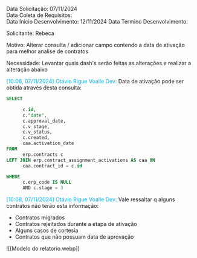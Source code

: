 Data Solicitação: 07/11/2024  
Data Coleta de Requisitos:  
Data Inicio Desenvolvimento:  12/11/2024
Data Termino Desenvolvimento:

Solicitante: Rebeca  

Motivo: Alterar consulta / adicionar campo contendo a data de ativação para melhor analise de contratos  

Necessidade: Levantar quais dash's serão feitas as alterações e realizar a alteração abaixo

<span style="color:rgb(0, 176, 240)">[10:06, 07/11/2024] Otávio Rigue Voalle Dev:</span> Data de ativação pode ser obtida através desta consulta:

```sql
SELECT

      c.id,
      c."date",
      c.approval_date,
      c.v_stage,
      c.v_status,
      c.created,
      caa.activation_date
FROM
      erp.contracts c
LEFT JOIN erp.contract_assignment_activations AS caa ON
      caa.contract_id = c.id

WHERE
      c.erp_code IS NULL
      AND c.stage = 3
```

<span style="color:rgb(0, 176, 240)">[10:08, 07/11/2024] Otávio Rigue Voalle Dev:</span> Vale ressaltar q alguns contratos não terão esta informação:

- Contratos migrados
- Contratos rejeitados durante a etapa de ativação
- Alguns casos de cortesia
- Contratos que não possuam data de aprovação

![[Modelo do relatorio.webp]]